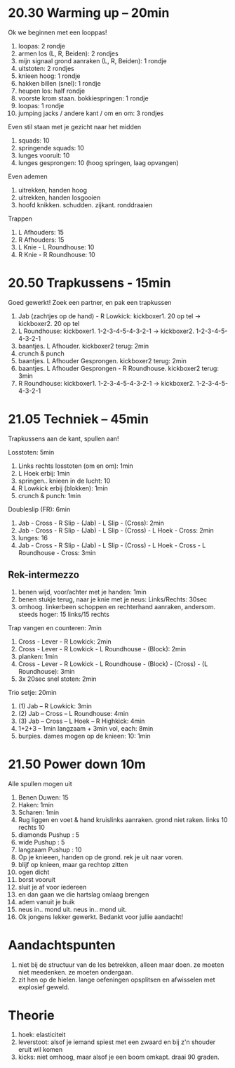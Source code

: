 # 20.30 Warming up – 20min

Ok we beginnen met een looppas!

 1. loopas: 2 rondje
 1. armen los (L, R, Beiden): 2 rondjes
 1. mijn signaal grond aanraken (L, R, Beiden): 1 rondje
 1. uitstoten: 2 rondjes
 1. knieen hoog: 1 rondje
 1. hakken billen (snel): 1 rondje
 1. heupen los: half rondje
 1. voorste krom staan. bokkiespringen: 1 rondje
 1. loopas: 1 rondje
 1. jumping jacks / andere kant / om en om: 3 rondjes

Even stil staan met je gezicht naar het midden

 1. squads: 10
 1. springende squads: 10
 1. lunges vooruit: 10
 1. lunges gesprongen: 10 (hoog springen, laag opvangen)

Even ademen

 1. uitrekken, handen hoog
 1. uitrekken, handen losgooien
 1. hoofd knikken. schudden. zijkant. ronddraaien

Trappen

 1. L Afhouders: 15
 1. R Afhouders: 15
 1. L Knie - L Roundhouse: 10
 1. R Knie - R Roundhouse: 10 

# 20.50 Trapkussens - 15min

Goed gewerkt! Zoek een partner, en pak een trapkussen

 1. Jab (zachtjes op de hand) - R Lowkick: kickboxer1. 20 op tel -> kickboxer2. 20 op tel
 1. L Roundhouse: kickboxer1. 1-2-3-4-5-4-3-2-1 -> kickboxer2. 1-2-3-4-5-4-3-2-1
 1. baantjes. L Afhouder. kickboxer2 terug: 2min
 1. crunch & punch
 1. baantjes. L Afhouder Gesprongen. kickboxer2 terug: 2min
 1. baantjes. L Afhouder Gesprongen - R Roundhouse. kickboxer2 terug: 3min
 1. R Roundhouse: kickboxer1. 1-2-3-4-5-4-3-2-1 -> kickboxer2. 1-2-3-4-5-4-3-2-1

# 21.05 Techniek – 45min

Trapkussens aan de kant, spullen aan!

Losstoten: 5min

 1. Links rechts losstoten (om en om): 1min
 1. L Hoek erbij: 1min
 1. springen.. knieen in de lucht: 10
 1. R Lowkick erbij (blokken): 1min
 1. crunch & punch: 1min

Doubleslip (FR): 6min

 1. Jab - Cross - R Slip - (Jab) - L Slip - (Cross): 2min
 1. Jab - Cross - R Slip - (Jab) - L Slip - (Cross) - L Hoek - Cross: 2min
 1. lunges: 16
 1. Jab - Cross - R Slip - (Jab) - L Slip - (Cross) - L Hoek - Cross - L Roundhouse - Cross: 3min
 
## Rek-intermezzo

 1. benen wijd, voor/achter met je handen: 1min
 1. benen stukje terug, naar je knie met je neus: Links/Rechts: 30sec
 1. omhoog. linkerbeen schoppen en rechterhand aanraken, andersom. steeds hoger: 15 links/15 rechts

Trap vangen en counteren: 7min

 1. Cross - Lever - R Lowkick: 2min
 1. Cross - Lever - R Lowkick - L Roundhouse - (Block): 2min
 1. planken: 1min
 1. Cross - Lever - R Lowkick - L Roundhouse - (Block) - (Cross) - (L Roundhouse): 3min
 1. 3x 20sec snel stoten: 2min

Trio setje: 20min

 1. (1) Jab – R Lowkick: 3min
 1. (2) Jab – Cross – L Roundhouse: 4min
 1. (3) Jab – Cross – L Hoek – R Highkick: 4min
 1. 1+2+3 – 1min langzaam + 3min vol, each: 8min
 1. burpies. dames mogen op de knieen: 10: 1min

# 21.50 Power down 10m

Alle spullen mogen uit

 1. Benen Duwen: 15
 1. Haken: 1min
 1. Scharen: 1min
 1. Rug liggen en voet & hand kruislinks aanraken. grond niet raken. links 10 rechts 10
 1. diamonds Pushup : 5
 1. wide Pushup : 5
 1. langzaam Pushup : 10
 1. Op je knieeen, handen op de grond. rek je uit naar voren.
 1. blijf op knieen, maar ga rechtop zitten
 1. ogen dicht
 1. borst vooruit
 1. sluit je af voor iedereen
 1. en dan gaan we die hartslag omlaag brengen
 1. adem vanuit je buik
 1. neus in.. mond uit. neus in.. mond uit.
 1. Ok jongens lekker gewerkt. Bedankt voor jullie aandacht! 

# Aandachtspunten

 1. niet bij de structuur van de les betrekken, alleen maar doen. ze moeten niet meedenken. ze moeten ondergaan. 
 2. zit hen op de hielen. lange oefeningen opsplitsen en afwisselen met explosief geweld. 

# Theorie

 1. hoek: elasticiteit
 1. leverstoot: alsof je iemand spiest met een zwaard en bij z'n shouder eruit wil komen
 1. kicks: niet omhoog, maar alsof je een boom omkapt. draai 90 graden.
